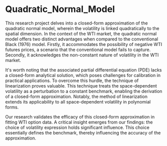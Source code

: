 # Quadratic_Normal_Model

This research project delves into a closed-form approximation of the quadratic normal model, wherein the volatility is linked quadratically to the spatial dimension. 
In the context of the WTI market, the quadratic normal model offers two distinct advantages when compared to the conventional Black (1976) model. 
Firstly, it accommodates the possibility of negative WTI futures prices, a scenario that the conventional model fails to capture. 
Secondly, it acknowledges the non-constant nature of volatility in the WTI market.

It's worth noting that the associated partial differential equation (PDE) lacks a closed-form analytical solution, which poses challenges for calibration in practical applications. 
To overcome this hurdle, the technique of linearization proves valuable. 
This technique treats the space-dependent volatility as a perturbation to a constant benchmark, enabling the derivation of a closed-form approximation. 
Notably, the method of linearization extends its applicability to all space-dependent volatility in polynomial forms.

Our research validates the efficacy of this closed-form approximation in fitting WTI option data. 
A critical insight emerges from our findings: the choice of volatility expression holds significant influence. 
This choice essentially defines the benchmark, thereby influencing the accuracy of the approximation.
